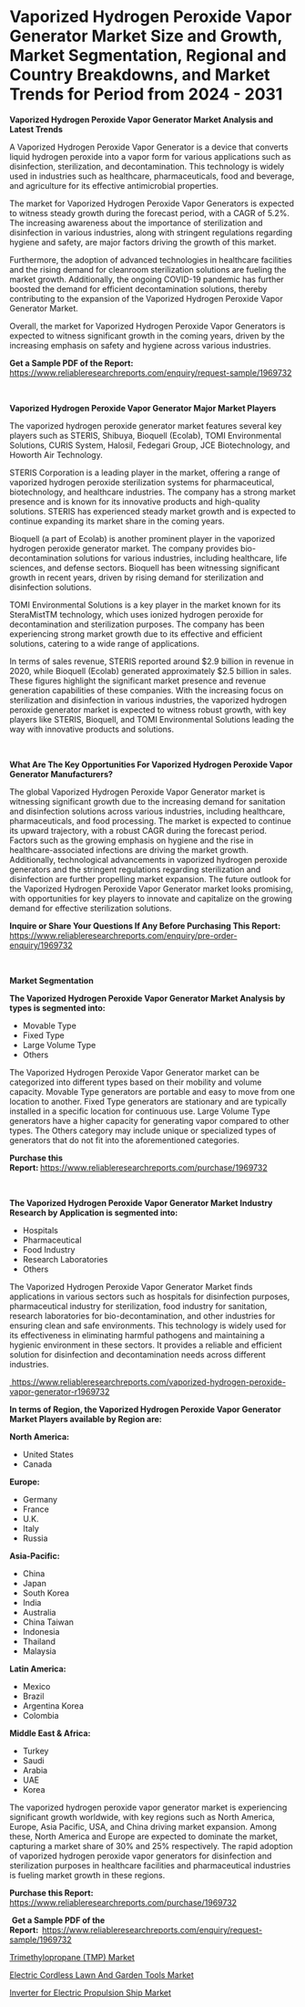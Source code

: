 <p><h1>Vaporized Hydrogen Peroxide Vapor Generator Market Size and Growth, Market Segmentation, Regional and Country Breakdowns, and Market Trends for Period from 2024 -  2031</h1></p><p><strong>Vaporized Hydrogen Peroxide Vapor Generator Market Analysis and Latest Trends</strong></p>
<p><p>A Vaporized Hydrogen Peroxide Vapor Generator is a device that converts liquid hydrogen peroxide into a vapor form for various applications such as disinfection, sterilization, and decontamination. This technology is widely used in industries such as healthcare, pharmaceuticals, food and beverage, and agriculture for its effective antimicrobial properties.</p><p>The market for Vaporized Hydrogen Peroxide Vapor Generators is expected to witness steady growth during the forecast period, with a CAGR of 5.2%. The increasing awareness about the importance of sterilization and disinfection in various industries, along with stringent regulations regarding hygiene and safety, are major factors driving the growth of this market.</p><p>Furthermore, the adoption of advanced technologies in healthcare facilities and the rising demand for cleanroom sterilization solutions are fueling the market growth. Additionally, the ongoing COVID-19 pandemic has further boosted the demand for efficient decontamination solutions, thereby contributing to the expansion of the Vaporized Hydrogen Peroxide Vapor Generator Market.</p><p>Overall, the market for Vaporized Hydrogen Peroxide Vapor Generators is expected to witness significant growth in the coming years, driven by the increasing emphasis on safety and hygiene across various industries.</p></p>
<p><strong>Get a Sample PDF of the Report:&nbsp;</strong> <a href="https://www.reliableresearchreports.com/enquiry/request-sample/1969732">https://www.reliableresearchreports.com/enquiry/request-sample/1969732</a></p>
<p>&nbsp;</p>
<p><strong>Vaporized Hydrogen Peroxide Vapor Generator Major Market Players</strong></p>
<p><p>The vaporized hydrogen peroxide generator market features several key players such as STERIS, Shibuya, Bioquell (Ecolab), TOMI Environmental Solutions, CURIS System, Halosil, Fedegari Group, JCE Biotechnology, and Howorth Air Technology. </p><p>STERIS Corporation is a leading player in the market, offering a range of vaporized hydrogen peroxide sterilization systems for pharmaceutical, biotechnology, and healthcare industries. The company has a strong market presence and is known for its innovative products and high-quality solutions. STERIS has experienced steady market growth and is expected to continue expanding its market share in the coming years.</p><p>Bioquell (a part of Ecolab) is another prominent player in the vaporized hydrogen peroxide generator market. The company provides bio-decontamination solutions for various industries, including healthcare, life sciences, and defense sectors. Bioquell has been witnessing significant growth in recent years, driven by rising demand for sterilization and disinfection solutions.</p><p>TOMI Environmental Solutions is a key player in the market known for its SteraMistTM technology, which uses ionized hydrogen peroxide for decontamination and sterilization purposes. The company has been experiencing strong market growth due to its effective and efficient solutions, catering to a wide range of applications.</p><p>In terms of sales revenue, STERIS reported around $2.9 billion in revenue in 2020, while Bioquell (Ecolab) generated approximately $2.5 billion in sales. These figures highlight the significant market presence and revenue generation capabilities of these companies. With the increasing focus on sterilization and disinfection in various industries, the vaporized hydrogen peroxide generator market is expected to witness robust growth, with key players like STERIS, Bioquell, and TOMI Environmental Solutions leading the way with innovative products and solutions.</p></p>
<p>&nbsp;</p>
<p><strong>What Are The Key Opportunities For Vaporized Hydrogen Peroxide Vapor Generator Manufacturers?</strong></p>
<p><p>The global Vaporized Hydrogen Peroxide Vapor Generator market is witnessing significant growth due to the increasing demand for sanitation and disinfection solutions across various industries, including healthcare, pharmaceuticals, and food processing. The market is expected to continue its upward trajectory, with a robust CAGR during the forecast period. Factors such as the growing emphasis on hygiene and the rise in healthcare-associated infections are driving the market growth. Additionally, technological advancements in vaporized hydrogen peroxide generators and the stringent regulations regarding sterilization and disinfection are further propelling market expansion. The future outlook for the Vaporized Hydrogen Peroxide Vapor Generator market looks promising, with opportunities for key players to innovate and capitalize on the growing demand for effective sterilization solutions.</p></p>
<p><strong>Inquire or Share Your Questions If Any Before Purchasing This Report:</strong> <a href="https://www.reliableresearchreports.com/enquiry/pre-order-enquiry/1969732">https://www.reliableresearchreports.com/enquiry/pre-order-enquiry/1969732</a></p>
<p>&nbsp;</p>
<p><strong>Market Segmentation</strong></p>
<p><strong>The Vaporized Hydrogen Peroxide Vapor Generator Market Analysis by types is segmented into:</strong></p>
<p><ul><li>Movable Type</li><li>Fixed Type</li><li>Large Volume Type</li><li>Others</li></ul></p>
<p><p>The Vaporized Hydrogen Peroxide Vapor Generator market can be categorized into different types based on their mobility and volume capacity. Movable Type generators are portable and easy to move from one location to another. Fixed Type generators are stationary and are typically installed in a specific location for continuous use. Large Volume Type generators have a higher capacity for generating vapor compared to other types. The Others category may include unique or specialized types of generators that do not fit into the aforementioned categories.</p></p>
<p><strong>Purchase this Report:&nbsp;</strong><a href="https://www.reliableresearchreports.com/purchase/1969732">https://www.reliableresearchreports.com/purchase/1969732</a></p>
<p>&nbsp;</p>
<p><strong>The Vaporized Hydrogen Peroxide Vapor Generator Market Industry Research by Application is segmented into:</strong></p>
<p><ul><li>Hospitals</li><li>Pharmaceutical</li><li>Food Industry</li><li>Research Laboratories</li><li>Others</li></ul></p>
<p><p>The Vaporized Hydrogen Peroxide Vapor Generator Market finds applications in various sectors such as hospitals for disinfection purposes, pharmaceutical industry for sterilization, food industry for sanitation, research laboratories for bio-decontamination, and other industries for ensuring clean and safe environments. This technology is widely used for its effectiveness in eliminating harmful pathogens and maintaining a hygienic environment in these sectors. It provides a reliable and efficient solution for disinfection and decontamination needs across different industries.</p></p>
<p><a href="https://www.reliableresearchreports.com/vaporized-hydrogen-peroxide-vapor-generator-r1969732">&nbsp;https://www.reliableresearchreports.com/vaporized-hydrogen-peroxide-vapor-generator-r1969732</a></p>
<p><strong>In terms of Region, the Vaporized Hydrogen Peroxide Vapor Generator Market Players available by Region are:</strong></p>
<p>
    <p> <strong> North America: </strong>
        <ul>
            <li>United States</li>
            <li>Canada</li>
        </ul>
        </p> 
    <p> <strong> Europe: </strong>
        <ul>
            <li>Germany</li>
            <li>France</li>
            <li>U.K.</li>
            <li>Italy</li>
            <li>Russia</li>
        </ul>
        </p> 
    <p> <strong> Asia-Pacific: </strong>
        <ul>
            <li>China</li>
            <li>Japan</li>
            <li>South Korea</li>
            <li>India</li>
            <li>Australia</li>
            <li>China Taiwan</li>
            <li>Indonesia</li>
            <li>Thailand</li>
            <li>Malaysia</li>
        </ul>
        </p> 
    <p> <strong> Latin America: </strong>
        <ul>
            <li>Mexico</li>
            <li>Brazil</li>
            <li>Argentina Korea</li>
            <li>Colombia</li>
        </ul>
        </p> 
    <p> <strong> Middle East & Africa: </strong>
        <ul>
            <li>Turkey</li>
            <li>Saudi</li>
            <li>Arabia</li>
            <li>UAE</li>
            <li>Korea</li>
        </ul>
    </p>
    </p>
<p><p>The vaporized hydrogen peroxide vapor generator market is experiencing significant growth worldwide, with key regions such as North America, Europe, Asia Pacific, USA, and China driving market expansion. Among these, North America and Europe are expected to dominate the market, capturing a market share of 30% and 25% respectively. The rapid adoption of vaporized hydrogen peroxide vapor generators for disinfection and sterilization purposes in healthcare facilities and pharmaceutical industries is fueling market growth in these regions.</p></p>
<p><strong>Purchase this Report: </strong><a href="https://www.reliableresearchreports.com/purchase/1969732">https://www.reliableresearchreports.com/purchase/1969732</a></p>
<p>&nbsp;<strong>Get a Sample PDF of the Report:&nbsp;&nbsp;</strong><a href="https://www.reliableresearchreports.com/enquiry/request-sample/1969732">https://www.reliableresearchreports.com/enquiry/request-sample/1969732</a></p>
<p><strong></strong></p>
<p><p><a href="https://issuu.com/reportprime-2/docs/trimethylopropane-tmp-market-size-2030.pptx">Trimethylopropane (TMP) Market</a></p><p><a href="https://github.com/nicholepatriciadoylenwnrjr0/Market-Research-Report-List-2/blob/main/electric-cordless-lawn-and-garden-tools-market.md">Electric Cordless Lawn And Garden Tools Market</a></p><p><a href="https://github.com/gamblestampleyjenny50m5sl6/Market-Research-Report-List-2/blob/main/inverter-for-electric-propulsion-ship-market.md">Inverter for Electric Propulsion Ship Market</a></p></p>
